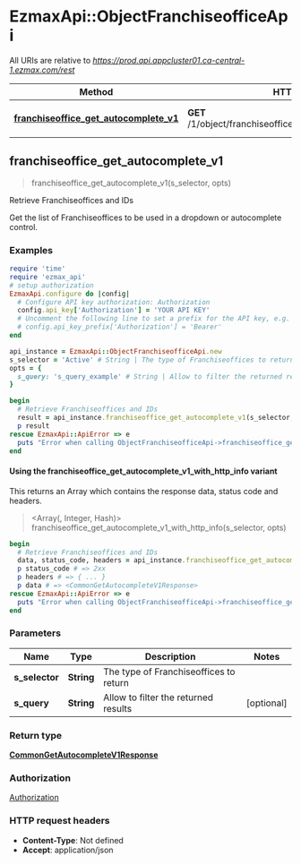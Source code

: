 # EzmaxApi::ObjectFranchiseofficeApi

All URIs are relative to *https://prod.api.appcluster01.ca-central-1.ezmax.com/rest*

| Method | HTTP request | Description |
| ------ | ------------ | ----------- |
| [**franchiseoffice_get_autocomplete_v1**](ObjectFranchiseofficeApi.md#franchiseoffice_get_autocomplete_v1) | **GET** /1/object/franchiseoffice/getAutocomplete/{sSelector} | Retrieve Franchiseoffices and IDs |


## franchiseoffice_get_autocomplete_v1

> <CommonGetAutocompleteV1Response> franchiseoffice_get_autocomplete_v1(s_selector, opts)

Retrieve Franchiseoffices and IDs

Get the list of Franchiseoffices to be used in a dropdown or autocomplete control.

### Examples

```ruby
require 'time'
require 'ezmax_api'
# setup authorization
EzmaxApi.configure do |config|
  # Configure API key authorization: Authorization
  config.api_key['Authorization'] = 'YOUR API KEY'
  # Uncomment the following line to set a prefix for the API key, e.g. 'Bearer' (defaults to nil)
  # config.api_key_prefix['Authorization'] = 'Bearer'
end

api_instance = EzmaxApi::ObjectFranchiseofficeApi.new
s_selector = 'Active' # String | The type of Franchiseoffices to return
opts = {
  s_query: 's_query_example' # String | Allow to filter the returned results
}

begin
  # Retrieve Franchiseoffices and IDs
  result = api_instance.franchiseoffice_get_autocomplete_v1(s_selector, opts)
  p result
rescue EzmaxApi::ApiError => e
  puts "Error when calling ObjectFranchiseofficeApi->franchiseoffice_get_autocomplete_v1: #{e}"
end
```

#### Using the franchiseoffice_get_autocomplete_v1_with_http_info variant

This returns an Array which contains the response data, status code and headers.

> <Array(<CommonGetAutocompleteV1Response>, Integer, Hash)> franchiseoffice_get_autocomplete_v1_with_http_info(s_selector, opts)

```ruby
begin
  # Retrieve Franchiseoffices and IDs
  data, status_code, headers = api_instance.franchiseoffice_get_autocomplete_v1_with_http_info(s_selector, opts)
  p status_code # => 2xx
  p headers # => { ... }
  p data # => <CommonGetAutocompleteV1Response>
rescue EzmaxApi::ApiError => e
  puts "Error when calling ObjectFranchiseofficeApi->franchiseoffice_get_autocomplete_v1_with_http_info: #{e}"
end
```

### Parameters

| Name | Type | Description | Notes |
| ---- | ---- | ----------- | ----- |
| **s_selector** | **String** | The type of Franchiseoffices to return |  |
| **s_query** | **String** | Allow to filter the returned results | [optional] |

### Return type

[**CommonGetAutocompleteV1Response**](CommonGetAutocompleteV1Response.md)

### Authorization

[Authorization](../README.md#Authorization)

### HTTP request headers

- **Content-Type**: Not defined
- **Accept**: application/json

